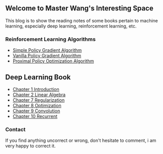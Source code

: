 ## Welcome to Master Wang's Interesting Space

This blog is to show the reading notes of some books pertain to machine learning, especially deep learning, reinforcement learning, etc.

### Reinforcement Learning Algorithms

- [Simple Policy Gradient Algorithm](docs/simple_policy_gradient.html)
- [Vanilla Policy Gradient Algorithm](docs/vanilla_policy_gradient.html)
- [Proximal Policy Optimization Algorithm](docs/proximal_policy_optimization.html)

## Deep Learning Book

- [Chapter 1 Introduction](docs/deep_learning_book_chapter1.html)
- [Chapter 2 Linear Algebra](docs/deep_learning_book_chapter2.html)
- [Chapter 7 Regularization](docs/deep_learning_book_chapter7.html)
- [Chapter 8 Optimization](docs/deep_learning_book_chapter8.html)
- [Chapter 9 Convolution](docs/deep_learning_book_chapter9.html)
- [Chapter 10 Recurrent](docs/deep_learning_book_chapter10.html)

### Contact

If you find anything uncorrect or wrong, don't hesitate to comment, i am very happy to correct it.

